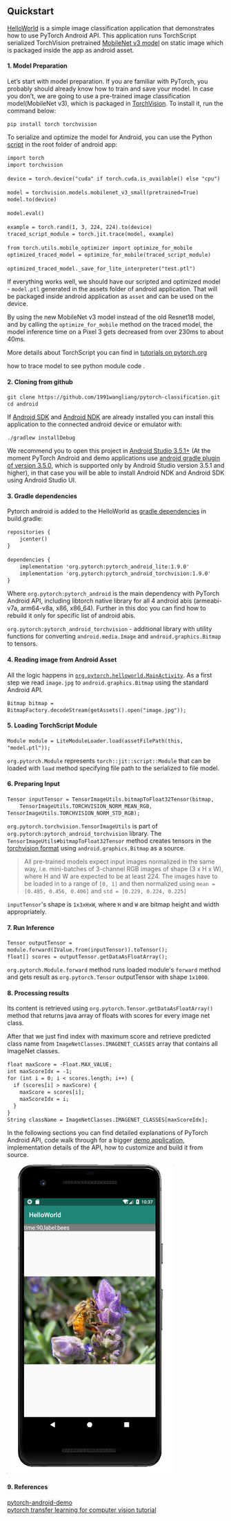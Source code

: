 ## Quickstart

[HelloWorld](https://github.com/1991wangliang/pytorch-classification/tree/main/android) is a simple image classification application that demonstrates how to use PyTorch Android API.
This application runs TorchScript serialized TorchVision pretrained [MobileNet v3 model](https://pytorch.org/vision/stable/models.html) on static image which is packaged inside the app as android asset.

#### 1. Model Preparation

Let’s start with model preparation. If you are familiar with PyTorch, you probably should already know how to train and save your model. In case you don’t, we are going to use a pre-trained image classification model(MobileNet v3), which is packaged in [TorchVision](https://pytorch.org/docs/stable/torchvision/index.html).
To install it, run the command below:
```
pip install torch torchvision
```

To serialize and optimize the model for Android, you can use the Python [script](https://github.com/1991wangliang/pytorch-classification/blob/main/android/trace_model.py) in the root folder of android app:
```
import torch
import torchvision

device = torch.device("cuda" if torch.cuda.is_available() else "cpu")

model = torchvision.models.mobilenet_v3_small(pretrained=True)
model.to(device)

model.eval()

example = torch.rand(1, 3, 224, 224).to(device)
traced_script_module = torch.jit.trace(model, example)

from torch.utils.mobile_optimizer import optimize_for_mobile
optimized_traced_model = optimize_for_mobile(traced_script_module)

optimized_traced_model._save_for_lite_interpreter("test.ptl")
```
If everything works well, we should have our scripted and optimized model - `model.ptl` generated in the assets folder of android application.
That will be packaged inside android application as `asset` and can be used on the device.

By using the new MobileNet v3 model instead of the old Resnet18 model, and by calling the `optimize_for_mobile` method on the traced model, the model inference time on a Pixel 3 gets decreased from over 230ms to about 40ms.

More details about TorchScript you can find in [tutorials on pytorch.org](https://pytorch.org/docs/stable/jit.html)

how to trace model to see python module code .

#### 2. Cloning from github
```
git clone https://github.com/1991wangliang/pytorch-classification.git
cd android
```
If [Android SDK](https://developer.android.com/studio/index.html#command-tools) and [Android NDK](https://developer.android.com/ndk/downloads) are already installed you can install this application to the connected android device or emulator with:
```
./gradlew installDebug
```

We recommend you to open this project in [Android Studio 3.5.1+](https://developer.android.com/studio) (At the moment PyTorch Android and demo applications use [android gradle plugin of version 3.5.0](https://developer.android.com/studio/releases/gradle-plugin#3-5-0), which is supported only by Android Studio version 3.5.1 and higher),
in that case you will be able to install Android NDK and Android SDK using Android Studio UI.

#### 3. Gradle dependencies

Pytorch android is added to the HelloWorld as [gradle dependencies](https://github.com/pytorch/android-demo-app/blob/master/HelloWorldApp/app/build.gradle#L28-L29) in build.gradle:

```
repositories {
    jcenter()
}

dependencies {
    implementation 'org.pytorch:pytorch_android_lite:1.9.0'
    implementation 'org.pytorch:pytorch_android_torchvision:1.9.0'
}
```
Where `org.pytorch:pytorch_android` is the main dependency with PyTorch Android API, including libtorch native library for all 4 android abis (armeabi-v7a, arm64-v8a, x86, x86_64).
Further in this doc you can find how to rebuild it only for specific list of android abis.

`org.pytorch:pytorch_android_torchvision` - additional library with utility functions for converting `android.media.Image` and `android.graphics.Bitmap` to tensors.

#### 4. Reading image from Android Asset

All the logic happens in [`org.pytorch.helloworld.MainActivity`](https://github.com/pytorch/android-demo-app/blob/master/HelloWorldApp/app/src/main/java/org/pytorch/helloworld/MainActivity.java#L31-L69).
As a first step we read `image.jpg` to `android.graphics.Bitmap` using the standard Android API.
```
Bitmap bitmap = BitmapFactory.decodeStream(getAssets().open("image.jpg"));
```

#### 5. Loading TorchScript Module
```
Module module = LiteModuleLoader.load(assetFilePath(this, "model.ptl"));
```
`org.pytorch.Module` represents `torch::jit::script::Module` that can be loaded with `load` method specifying file path to the serialized to file model.

#### 6. Preparing Input
```
Tensor inputTensor = TensorImageUtils.bitmapToFloat32Tensor(bitmap,
    TensorImageUtils.TORCHVISION_NORM_MEAN_RGB, TensorImageUtils.TORCHVISION_NORM_STD_RGB);
```
`org.pytorch.torchvision.TensorImageUtils` is part of `org.pytorch:pytorch_android_torchvision` library.
The `TensorImageUtils#bitmapToFloat32Tensor` method creates tensors in the [torchvision format](https://pytorch.org/docs/stable/torchvision/models.html) using `android.graphics.Bitmap` as a source.

> All pre-trained models expect input images normalized in the same way, i.e. mini-batches of 3-channel RGB images of shape (3 x H x W), where H and W are expected to be at least 224.
> The images have to be loaded in to a range of `[0, 1]` and then normalized using `mean = [0.485, 0.456, 0.406]` and `std = [0.229, 0.224, 0.225]`

`inputTensor`'s shape is `1x3xHxW`, where `H` and `W` are bitmap height and width appropriately.

#### 7. Run Inference

```
Tensor outputTensor = module.forward(IValue.from(inputTensor)).toTensor();
float[] scores = outputTensor.getDataAsFloatArray();
```

`org.pytorch.Module.forward` method runs loaded module's `forward` method and gets result as `org.pytorch.Tensor` outputTensor with shape `1x1000`.

#### 8. Processing results
Its content is retrieved using `org.pytorch.Tensor.getDataAsFloatArray()` method that returns java array of floats with scores for every image net class.

After that we just find index with maximum score and retrieve predicted class name from `ImageNetClasses.IMAGENET_CLASSES` array that contains all ImageNet classes.

```
float maxScore = -Float.MAX_VALUE;
int maxScoreIdx = -1;
for (int i = 0; i < scores.length; i++) {
  if (scores[i] > maxScore) {
    maxScore = scores[i];
    maxScoreIdx = i;
  }
}
String className = ImageNetClasses.IMAGENET_CLASSES[maxScoreIdx];
```

In the following sections you can find detailed explanations of PyTorch Android API, code walk through for a bigger [demo application](https://github.com/pytorch/android-demo-app/tree/master/PyTorchDemoApp),
implementation details of the API, how to customize and build it from source.

![img.png](img.png)


#### 9. References 
[pytorch-android-demo](https://github.com/pytorch/android-demo-app/tree/master/HelloWorldApp)  
[pytorch transfer learning for computer vision tutorial](https://pytorch.org/tutorials/beginner/transfer_learning_tutorial.html)
